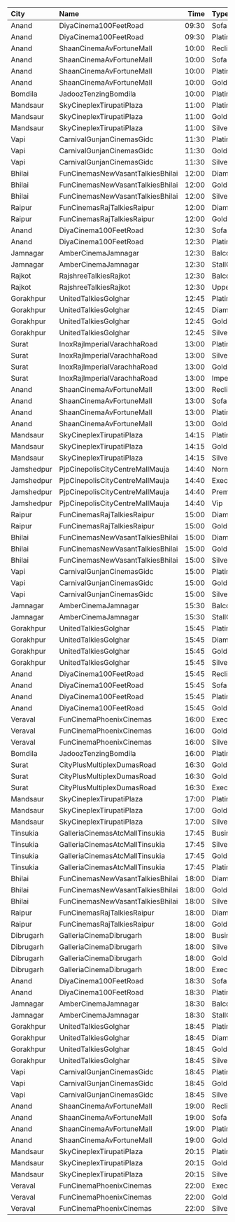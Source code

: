 | City       | Name                             |  Time | Type            | Price | Capacity | Booked |
| :--------- | :------------------------------- | ----: | :-------------- | ----: | -------: | -----: |
| Anand      | DiyaCinema100FeetRoad            | 09:30 | Sofa            |  150₹ |      100 |      0 |
| Anand      | DiyaCinema100FeetRoad            | 09:30 | Platinum        |  100₹ |      100 |      0 |
| Anand      | ShaanCinemaAvFortuneMall         | 10:00 | Recliner        |  300₹ |      100 |      0 |
| Anand      | ShaanCinemaAvFortuneMall         | 10:00 | Sofa            |  250₹ |      100 |      0 |
| Anand      | ShaanCinemaAvFortuneMall         | 10:00 | Platinum        |   80₹ |      100 |      0 |
| Anand      | ShaanCinemaAvFortuneMall         | 10:00 | Gold            |   80₹ |      100 |      0 |
| Bomdila    | JadoozTenzingBomdila             | 10:00 | PlatinumCl      |  175₹ |       50 |     26 |
| Mandsaur   | SkyCineplexTirupatiPlaza         | 11:00 | Platinum        |  150₹ |      100 |      0 |
| Mandsaur   | SkyCineplexTirupatiPlaza         | 11:00 | Gold            |  150₹ |      100 |      0 |
| Mandsaur   | SkyCineplexTirupatiPlaza         | 11:00 | Silver          |  150₹ |      100 |      0 |
| Vapi       | CarnivalGunjanCinemasGidc        | 11:30 | PlatinumOffline |  150₹ |      172 |      0 |
| Vapi       | CarnivalGunjanCinemasGidc        | 11:30 | GoldOffline     |  150₹ |      112 |      0 |
| Vapi       | CarnivalGunjanCinemasGidc        | 11:30 | Silver          |  150₹ |      116 |      0 |
| Bhilai     | FunCinemasNewVasantTalkiesBhilai | 12:00 | Diamond         |  100₹ |      100 |      0 |
| Bhilai     | FunCinemasNewVasantTalkiesBhilai | 12:00 | Golden          |   60₹ |      100 |      0 |
| Bhilai     | FunCinemasNewVasantTalkiesBhilai | 12:00 | Silver          |   60₹ |      100 |      0 |
| Raipur     | FunCinemasRajTalkiesRaipur       | 12:00 | Diamond         |  100₹ |      192 |    128 |
| Raipur     | FunCinemasRajTalkiesRaipur       | 12:00 | Gold            |   50₹ |      625 |    414 |
| Anand      | DiyaCinema100FeetRoad            | 12:30 | Sofa            |  150₹ |      100 |      0 |
| Anand      | DiyaCinema100FeetRoad            | 12:30 | Platinum        |  100₹ |      100 |      0 |
| Jamnagar   | AmberCinemaJamnagar              | 12:30 | Balcony         |   80₹ |      358 |    298 |
| Jamnagar   | AmberCinemaJamnagar              | 12:30 | StallClass      |   70₹ |      598 |    568 |
| Rajkot     | RajshreeTalkiesRajkot            | 12:30 | Balcony         |  120₹ |      100 |      0 |
| Rajkot     | RajshreeTalkiesRajkot            | 12:30 | Upper           |  100₹ |      100 |      0 |
| Gorakhpur  | UnitedTalkiesGolghar             | 12:45 | Platinum        |  110₹ |      100 |      0 |
| Gorakhpur  | UnitedTalkiesGolghar             | 12:45 | Diamond         |   90₹ |      100 |      0 |
| Gorakhpur  | UnitedTalkiesGolghar             | 12:45 | Gold            |   70₹ |      100 |      0 |
| Gorakhpur  | UnitedTalkiesGolghar             | 12:45 | Silver          |   60₹ |      100 |      0 |
| Surat      | InoxRajImperialVarachhaRoad      | 13:00 | Platinum        |  140₹ |       53 |      0 |
| Surat      | InoxRajImperialVarachhaRoad      | 13:00 | Silver          |   90₹ |       36 |      0 |
| Surat      | InoxRajImperialVarachhaRoad      | 13:00 | Gold            |  112₹ |      113 |      0 |
| Surat      | InoxRajImperialVarachhaRoad      | 13:00 | Imperial        |  260₹ |        7 |      0 |
| Anand      | ShaanCinemaAvFortuneMall         | 13:00 | Recliner        |  300₹ |      100 |      0 |
| Anand      | ShaanCinemaAvFortuneMall         | 13:00 | Sofa            |  250₹ |      100 |      0 |
| Anand      | ShaanCinemaAvFortuneMall         | 13:00 | Platinum        |   90₹ |      100 |      0 |
| Anand      | ShaanCinemaAvFortuneMall         | 13:00 | Gold            |   90₹ |      100 |      0 |
| Mandsaur   | SkyCineplexTirupatiPlaza         | 14:15 | Platinum        |  170₹ |      100 |      0 |
| Mandsaur   | SkyCineplexTirupatiPlaza         | 14:15 | Gold            |  170₹ |      100 |      0 |
| Mandsaur   | SkyCineplexTirupatiPlaza         | 14:15 | Silver          |  170₹ |      100 |      0 |
| Jamshedpur | PjpCinepolisCityCentreMallMauja  | 14:40 | Normal          |  160₹ |       12 |      0 |
| Jamshedpur | PjpCinepolisCityCentreMallMauja  | 14:40 | Executive       |  180₹ |       28 |      5 |
| Jamshedpur | PjpCinepolisCityCentreMallMauja  | 14:40 | Premium         |  200₹ |       32 |      5 |
| Jamshedpur | PjpCinepolisCityCentreMallMauja  | 14:40 | Vip             |  400₹ |        6 |      0 |
| Raipur     | FunCinemasRajTalkiesRaipur       | 15:00 | Diamond         |  100₹ |      100 |      0 |
| Raipur     | FunCinemasRajTalkiesRaipur       | 15:00 | Gold            |   50₹ |      100 |      0 |
| Bhilai     | FunCinemasNewVasantTalkiesBhilai | 15:00 | Diamond         |  100₹ |      100 |      0 |
| Bhilai     | FunCinemasNewVasantTalkiesBhilai | 15:00 | Golden          |   60₹ |      100 |      0 |
| Bhilai     | FunCinemasNewVasantTalkiesBhilai | 15:00 | Silver          |   60₹ |      100 |      0 |
| Vapi       | CarnivalGunjanCinemasGidc        | 15:00 | PlatinumOffline |  150₹ |      172 |      0 |
| Vapi       | CarnivalGunjanCinemasGidc        | 15:00 | GoldOffline     |  150₹ |      112 |      0 |
| Vapi       | CarnivalGunjanCinemasGidc        | 15:00 | Silver          |  150₹ |      116 |      0 |
| Jamnagar   | AmberCinemaJamnagar              | 15:30 | Balcony         |   80₹ |      358 |    298 |
| Jamnagar   | AmberCinemaJamnagar              | 15:30 | StallClass      |   70₹ |      598 |    568 |
| Gorakhpur  | UnitedTalkiesGolghar             | 15:45 | Platinum        |  110₹ |      100 |      0 |
| Gorakhpur  | UnitedTalkiesGolghar             | 15:45 | Diamond         |   90₹ |      100 |      0 |
| Gorakhpur  | UnitedTalkiesGolghar             | 15:45 | Gold            |   70₹ |      100 |      0 |
| Gorakhpur  | UnitedTalkiesGolghar             | 15:45 | Silver          |   60₹ |      100 |      0 |
| Anand      | DiyaCinema100FeetRoad            | 15:45 | Recliner        |  250₹ |      100 |      0 |
| Anand      | DiyaCinema100FeetRoad            | 15:45 | Sofa            |  200₹ |      100 |      0 |
| Anand      | DiyaCinema100FeetRoad            | 15:45 | Platinum        |  100₹ |      100 |      0 |
| Anand      | DiyaCinema100FeetRoad            | 15:45 | Gold            |  100₹ |      100 |      0 |
| Veraval    | FunCinemaPhoenixCinemas          | 16:00 | Executive       |  100₹ |       15 |      0 |
| Veraval    | FunCinemaPhoenixCinemas          | 16:00 | Gold            |  100₹ |       81 |      0 |
| Veraval    | FunCinemaPhoenixCinemas          | 16:00 | Silver          |  100₹ |       22 |      0 |
| Bomdila    | JadoozTenzingBomdila             | 16:00 | PlatinumCl      |  175₹ |       50 |     26 |
| Surat      | CityPlusMultiplexDumasRoad       | 16:30 | GoldStar        |   90₹ |       10 |      0 |
| Surat      | CityPlusMultiplexDumasRoad       | 16:30 | Gold            |  110₹ |       10 |      0 |
| Surat      | CityPlusMultiplexDumasRoad       | 16:30 | Executive       |  300₹ |       10 |      0 |
| Mandsaur   | SkyCineplexTirupatiPlaza         | 17:00 | Platinum        |  200₹ |      100 |      0 |
| Mandsaur   | SkyCineplexTirupatiPlaza         | 17:00 | Gold            |  200₹ |      100 |      0 |
| Mandsaur   | SkyCineplexTirupatiPlaza         | 17:00 | Silver          |  200₹ |      100 |      0 |
| Tinsukia   | GalleriaCinemasAtcMallTinsukia   | 17:45 | Business        |  290₹ |       14 |      7 |
| Tinsukia   | GalleriaCinemasAtcMallTinsukia   | 17:45 | Silver          |  100₹ |       34 |     18 |
| Tinsukia   | GalleriaCinemasAtcMallTinsukia   | 17:45 | Gold            |  190₹ |       66 |     33 |
| Tinsukia   | GalleriaCinemasAtcMallTinsukia   | 17:45 | Platinum        |  240₹ |      123 |     61 |
| Bhilai     | FunCinemasNewVasantTalkiesBhilai | 18:00 | Diamond         |  100₹ |      100 |      0 |
| Bhilai     | FunCinemasNewVasantTalkiesBhilai | 18:00 | Golden          |   60₹ |      100 |      0 |
| Bhilai     | FunCinemasNewVasantTalkiesBhilai | 18:00 | Silver          |   60₹ |      100 |      0 |
| Raipur     | FunCinemasRajTalkiesRaipur       | 18:00 | Diamond         |  100₹ |      100 |      0 |
| Raipur     | FunCinemasRajTalkiesRaipur       | 18:00 | Gold            |   50₹ |      100 |      0 |
| Dibrugarh  | GalleriaCinemaDibrugarh          | 18:00 | Business        |  340₹ |       16 |      8 |
| Dibrugarh  | GalleriaCinemaDibrugarh          | 18:00 | Silver          |  100₹ |       58 |     29 |
| Dibrugarh  | GalleriaCinemaDibrugarh          | 18:00 | Gold            |  190₹ |       59 |     30 |
| Dibrugarh  | GalleriaCinemaDibrugarh          | 18:00 | Executive       |  240₹ |       94 |     47 |
| Anand      | DiyaCinema100FeetRoad            | 18:30 | Sofa            |  150₹ |      100 |      0 |
| Anand      | DiyaCinema100FeetRoad            | 18:30 | Platinum        |  100₹ |      100 |      0 |
| Jamnagar   | AmberCinemaJamnagar              | 18:30 | Balcony         |   80₹ |      358 |    298 |
| Jamnagar   | AmberCinemaJamnagar              | 18:30 | StallClass      |   70₹ |      598 |    568 |
| Gorakhpur  | UnitedTalkiesGolghar             | 18:45 | Platinum        |  110₹ |      100 |      0 |
| Gorakhpur  | UnitedTalkiesGolghar             | 18:45 | Diamond         |   90₹ |      100 |      0 |
| Gorakhpur  | UnitedTalkiesGolghar             | 18:45 | Gold            |   70₹ |      100 |      0 |
| Gorakhpur  | UnitedTalkiesGolghar             | 18:45 | Silver          |   60₹ |      100 |      0 |
| Vapi       | CarnivalGunjanCinemasGidc        | 18:45 | PlatinumOffline |  150₹ |       85 |      2 |
| Vapi       | CarnivalGunjanCinemasGidc        | 18:45 | GoldOffline     |  150₹ |       55 |      0 |
| Vapi       | CarnivalGunjanCinemasGidc        | 18:45 | Silver          |  150₹ |       58 |      0 |
| Anand      | ShaanCinemaAvFortuneMall         | 19:00 | Recliner        |  300₹ |      100 |      0 |
| Anand      | ShaanCinemaAvFortuneMall         | 19:00 | Sofa            |  250₹ |      100 |      0 |
| Anand      | ShaanCinemaAvFortuneMall         | 19:00 | Platinum        |   90₹ |      100 |      0 |
| Anand      | ShaanCinemaAvFortuneMall         | 19:00 | Gold            |   90₹ |      100 |      0 |
| Mandsaur   | SkyCineplexTirupatiPlaza         | 20:15 | Platinum        |  200₹ |      100 |      0 |
| Mandsaur   | SkyCineplexTirupatiPlaza         | 20:15 | Gold            |  200₹ |      100 |      0 |
| Mandsaur   | SkyCineplexTirupatiPlaza         | 20:15 | Silver          |  200₹ |      100 |      0 |
| Veraval    | FunCinemaPhoenixCinemas          | 22:00 | Executive       |  100₹ |       15 |      0 |
| Veraval    | FunCinemaPhoenixCinemas          | 22:00 | Gold            |  100₹ |       86 |      0 |
| Veraval    | FunCinemaPhoenixCinemas          | 22:00 | Silver          |  100₹ |       22 |      0 |